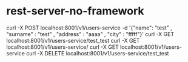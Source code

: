 # rest-server-no-framework

curl -X POST localhost:8001/v1/users-service -d '{"name": "test" , "surname" : "test" , "address" : "aaaa" , "city" : "fffff"}'
curl -X GET localhost:8001/v1/users-service/test_test
curl -X GET localhost:8001/v1/users-service/
curl -X GET localhost:8001/v1/users-service
curl -X DELETE localhost:8001/v1/users-service/test_test
